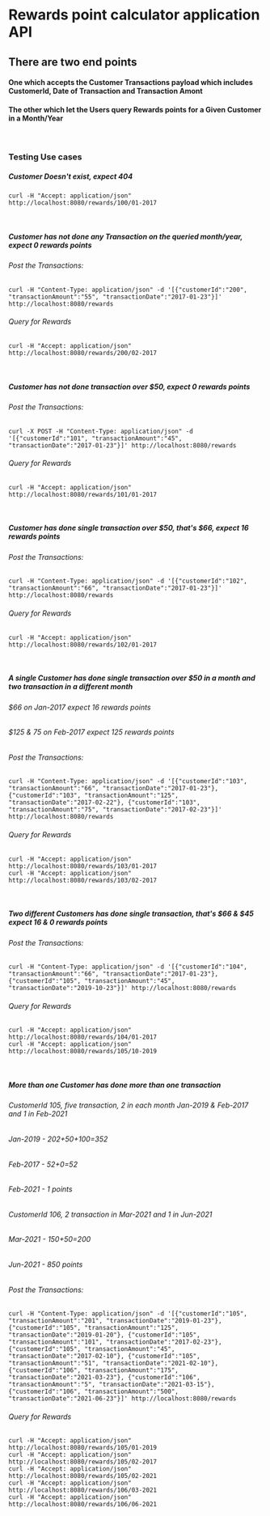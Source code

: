 # Rewards point calculator application API

## There are two end points
#### One which accepts the Customer Transactions payload which includes CustomerId, Date of Transaction and Transaction Amont
#### The other which let the Users query Rewards points for a Given Customer in a Month/Year
<br/> 

### Testing Use cases
##### Customer Doesn't exist, expect 404
`curl -H "Accept: application/json" http://localhost:8080/rewards/100/01-2017`

<br/>

##### Customer has not done any Transaction on the queried month/year, expect 0 rewards points
###### Post the Transactions:
`curl -H "Content-Type: application/json" -d '[{"customerId":"200", "transactionAmount":"55", "transactionDate":"2017-01-23"}]' http://localhost:8080/rewards`
###### Query for Rewards
`curl -H "Accept: application/json" http://localhost:8080/rewards/200/02-2017`

<br/>

##### Customer has not done transaction over $50, expect 0 rewards points
###### Post the Transactions:
`curl -X POST -H "Content-Type: application/json" -d '[{"customerId":"101", "transactionAmount":"45", "transactionDate":"2017-01-23"}]' http://localhost:8080/rewards`
###### Query for Rewards
`curl -H "Accept: application/json" http://localhost:8080/rewards/101/01-2017`

<br/>

##### Customer has done single transaction over $50, that's $66, expect 16 rewards points
###### Post the Transactions:
`curl -H "Content-Type: application/json" -d '[{"customerId":"102", "transactionAmount":"66", "transactionDate":"2017-01-23"}]' http://localhost:8080/rewards`
###### Query for Rewards
`curl -H "Accept: application/json" http://localhost:8080/rewards/102/01-2017`

<br/>

##### A single Customer has done single transaction over $50 in a month and two transaction in a different month 
###### $66 on Jan-2017 expect 16 rewards points
###### $125 & 75 on Feb-2017 expect 125 rewards points
###### Post the Transactions:
`curl -H "Content-Type: application/json" -d '[{"customerId":"103", "transactionAmount":"66", "transactionDate":"2017-01-23"}, {"customerId":"103", "transactionAmount":"125", "transactionDate":"2017-02-22"}, {"customerId":"103", "transactionAmount":"75", "transactionDate":"2017-02-23"}]' http://localhost:8080/rewards`
###### Query for Rewards
`curl -H "Accept: application/json" http://localhost:8080/rewards/103/01-2017`
<br/>
`curl -H "Accept: application/json" http://localhost:8080/rewards/103/02-2017`

<br/>

##### Two different Customers has done single transaction, that's $66 & $45 expect 16 & 0 rewards points
###### Post the Transactions:
`curl -H "Content-Type: application/json" -d '[{"customerId":"104", "transactionAmount":"66", "transactionDate":"2017-01-23"}, {"customerId":"105", "transactionAmount":"45", "transactionDate":"2019-10-23"}]' http://localhost:8080/rewards`
###### Query for Rewards
`curl -H "Accept: application/json" http://localhost:8080/rewards/104/01-2017`
<br/>
`curl -H "Accept: application/json" http://localhost:8080/rewards/105/10-2019`

<br/>

##### More than one Customer has done more than one transaction
###### CustomerId 105, five transaction, 2 in each month Jan-2019 & Feb-2017 and 1 in Feb-2021
###### Jan-2019 - 202+50+100=352
###### Feb-2017 - 52+0=52
###### Feb-2021 - 1 points
###### CustomerId 106, 2 transaction in Mar-2021 and 1 in Jun-2021
###### Mar-2021 - 150+50=200
###### Jun-2021 - 850 points
###### Post the Transactions:
`curl -H "Content-Type: application/json" -d '[{"customerId":"105", "transactionAmount":"201", "transactionDate":"2019-01-23"}, {"customerId":"105", "transactionAmount":"125", "transactionDate":"2019-01-20"}, {"customerId":"105", "transactionAmount":"101", "transactionDate":"2017-02-23"}, {"customerId":"105", "transactionAmount":"45", "transactionDate":"2017-02-10"}, {"customerId":"105", "transactionAmount":"51", "transactionDate":"2021-02-10"}, {"customerId":"106", "transactionAmount":"175", "transactionDate":"2021-03-23"}, {"customerId":"106", "transactionAmount":"5", "transactionDate":"2021-03-15"}, {"customerId":"106", "transactionAmount":"500", "transactionDate":"2021-06-23"}]' http://localhost:8080/rewards`

###### Query for Rewards
`curl -H "Accept: application/json" http://localhost:8080/rewards/105/01-2019`
<br/>
`curl -H "Accept: application/json" http://localhost:8080/rewards/105/02-2017`
<br/>
`curl -H "Accept: application/json" http://localhost:8080/rewards/105/02-2021`
<br/>
`curl -H "Accept: application/json" http://localhost:8080/rewards/106/03-2021`
<br/>
`curl -H "Accept: application/json" http://localhost:8080/rewards/106/06-2021`
